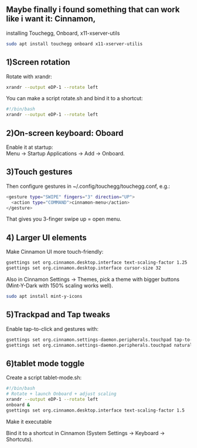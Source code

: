  ## Maybe finally i found something that can work like i want it: __Cinnamon__,   
installing Touchegg, Onboard, x11-xserver-utils  

```bash
sudo apt install touchegg onboard x11-xserver-utilis
```

## 1)Screen rotation

Rotate with xrandr:
``` bash
xrandr --output eDP-1 --rotate left
```

You can make a script rotate.sh and bind it to a shortcut:

```bash
#!/bin/bash
xrandr --output eDP-1 --rotate left
```

## 2)On-screen keyboard: Oboard

Enable it at startup:  
Menu → Startup Applications → Add → Onboard.  


## 3)Touch gestures

Then configure gestures in ~/.config/touchegg/touchegg.conf, e.g.:

```bash
<gesture type="SWIPE" fingers="3" direction="UP">
  <action type="COMMAND">cinnamon-menu</action>
</gesture>
```
That gives you 3-finger swipe up = open menu.


## 4) Larger UI elements

Make Cinnamon UI more touch-friendly:
```bash
gsettings set org.cinnamon.desktop.interface text-scaling-factor 1.25
gsettings set org.cinnamon.desktop.interface cursor-size 32
```

Also in Cinnamon Settings → Themes, pick a theme with bigger buttons (Mint-Y-Dark with 150% scaling works well).
```bash
sudo apt install mint-y-icons
```

## 5)Trackpad and Tap tweaks

Enable tap-to-click and gestures with:
```bash
gsettings set org.cinnamon.settings-daemon.peripherals.touchpad tap-to-click true
gsettings set org.cinnamon.settings-daemon.peripherals.touchpad natural-scroll true
```

## 6)tablet mode toggle

Create a script tablet-mode.sh:
```bash
#!/bin/bash
# Rotate + launch Onboard + adjust scaling
xrandr --output eDP-1 --rotate left
onboard &
gsettings set org.cinnamon.desktop.interface text-scaling-factor 1.5
```

Make it executable

Bind it to a shortcut in Cinnamon (System Settings → Keyboard → Shortcuts).

